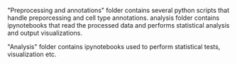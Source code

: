 
"Preprocessing and annotations" folder contains several python scripts that handle preporcessing and cell type annotations. 
analysis folder contains ipynotebooks that read the processed data and performs statistical analysis and output visualizations.

"Analysis" folder contains ipynotebooks used to perform statistical tests, visualization etc.

